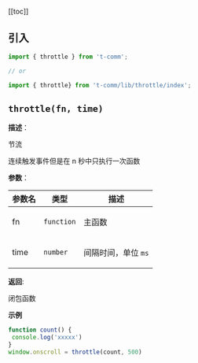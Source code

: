 [[toc]]

## 引入

```ts
import { throttle } from 't-comm';

// or

import { throttle} from 't-comm/lib/throttle/index';
```


## `throttle(fn, time)` 


**描述**：<p>节流</p>
<p>连续触发事件但是在 n 秒中只执行一次函数</p>

**参数**：


| 参数名 | 类型 | 描述 |
| --- | --- | --- |
| fn | <code>function</code> | <p>主函数</p> |
| time | <code>number</code> | <p>间隔时间，单位 <code>ms</code></p> |

**返回**: <p>闭包函数</p>

**示例**

```ts
function count() {
 console.log('xxxxx')
}
window.onscroll = throttle(count, 500)
```
